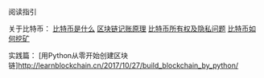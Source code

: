 阅读指引


关于比特币：
[比特币是什么](http://learnblockchain.cn/2017/10/23/whatisbitcoin/)
[区块链记账原理](http://learnblockchain.cn/2017/10/25/whatbc/) 
[比特币所有权及隐私问题](http://learnblockchain.cn/2017/11/02/bitcoin-own/)
[比特币如何挖矿](http://learnblockchain.cn/2017/11/04/bitcoin-pow/)

实践篇：
[用Python从零开始创建区块链]http://learnblockchain.cn/2017/10/27/build_blockchain_by_python/

